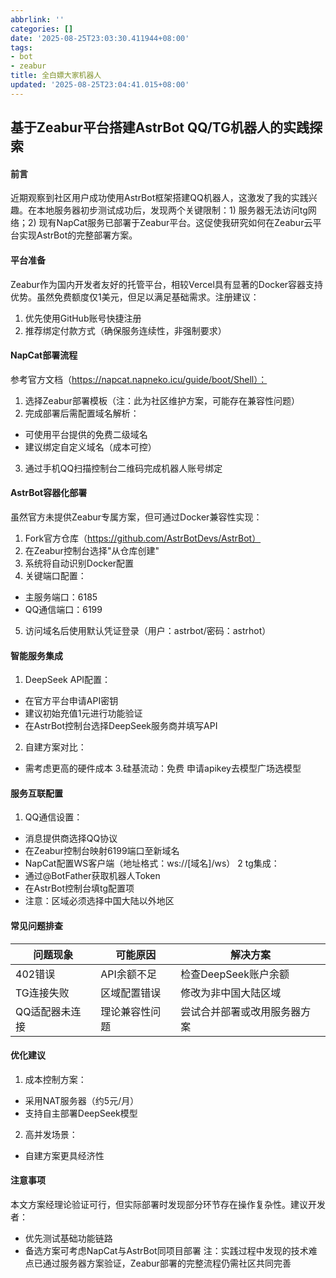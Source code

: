 ```yaml
---
abbrlink: ''
categories: []
date: '2025-08-25T23:03:30.411944+08:00'
tags:
- bot
- zeabur
title: 全白嫖大家机器人
updated: '2025-08-25T23:04:41.015+08:00'
---
```

## 基于Zeabur平台搭建AstrBot QQ/TG机器人的实践探索

#### 前言

近期观察到社区用户成功使用AstrBot框架搭建QQ机器人，这激发了我的实践兴趣。在本地服务器初步测试成功后，发现两个关键限制：1) 服务器无法访问tg网络；2) 现有NapCat服务已部署于Zeabur平台。这促使我研究如何在Zeabur云平台实现AstrBot的完整部署方案。

#### 平台准备

Zeabur作为国内开发者友好的托管平台，相较Vercel具有显著的Docker容器支持优势。虽然免费额度仅1美元，但足以满足基础需求。注册建议：

1. 优先使用GitHub账号快捷注册
2. 推荐绑定付款方式（确保服务连续性，非强制要求）

#### NapCat部署流程

参考官方文档（https://napcat.napneko.icu/guide/boot/Shell）：

1. 选择Zeabur部署模板（注：此为社区维护方案，可能存在兼容性问题）
2. 完成部署后需配置域名解析：

- 可使用平台提供的免费二级域名
- 建议绑定自定义域名（成本可控）

3. 通过手机QQ扫描控制台二维码完成机器人账号绑定

#### AstrBot容器化部署

虽然官方未提供Zeabur专属方案，但可通过Docker兼容性实现：

1. Fork官方仓库（https://github.com/AstrBotDevs/AstrBot）
2. 在Zeabur控制台选择"从仓库创建"
3. 系统将自动识别Docker配置
4. 关键端口配置：

- 主服务端口：6185
- QQ通信端口：6199

5. 访问域名后使用默认凭证登录（用户：astrbot/密码：astrhot）

#### 智能服务集成

1. DeepSeek API配置：

- 在官方平台申请API密钥
- 建议初始充值1元进行功能验证
- 在AstrBot控制台选择DeepSeek服务商并填写API

2. 自建方案对比：

- 需考虑更高的硬件成本
  3.硅基流动：免费
  申请apikey去模型广场选模型

#### 服务互联配置

1. QQ通信设置：

- 消息提供商选择QQ协议
- 在Zeabur控制台映射6199端口至新域名
- NapCat配置WS客户端（地址格式：ws://[域名]/ws）
  2 tg集成：
- 通过@BotFather获取机器人Token
- 在AstrBot控制台填tg配置项
- 注意：区域必须选择中国大陆以外地区

#### 常见问题排查

| 问题现象       | 可能原因       | 解决方案                     |
| -------------- | -------------- | ---------------------------- |
| 402错误        | API余额不足    | 检查DeepSeek账户余额         |
| TG连接失败     | 区域配置错误   | 修改为非中国大陆区域         |
| QQ适配器未连接 | 理论兼容性问题 | 尝试合并部署或改用服务器方案 |

#### 优化建议

1. 成本控制方案：

- 采用NAT服务器（约5元/月）
- 支持自主部署DeepSeek模型

2. 高并发场景：

- 自建方案更具经济性

#### 注意事项

本文方案经理论验证可行，但实际部署时发现部分环节存在操作复杂性。建议开发者：

- 优先测试基础功能链路
- 备选方案可考虑NapCat与AstrBot同项目部署
  注：实践过程中发现的技术难点已通过服务器方案验证，Zeabur部署的完整流程仍需社区共同完善
